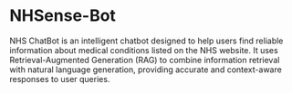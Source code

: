 # NHSense-Bot
NHS ChatBot is an intelligent chatbot designed to help users find reliable information about medical conditions listed on the NHS website. It uses Retrieval-Augmented Generation (RAG) to combine information retrieval with natural language generation, providing accurate and context-aware responses to user queries.

